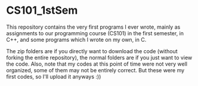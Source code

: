 # CS101_1stSem
This repository contains the very first programs I ever wrote, mainly as assignments to our programming course (CS101) in the first semester, in C++, and some programs which I wrote on my own, in C.

The zip folders are if you directly want to download the code (without forking the entire repository), the normal folders are if you just want to view the code.
Also, note that my codes at this point of time were not very well organized, some of them may not be entirely correct. But these were my first codes, so I'll upload it anyways :))
